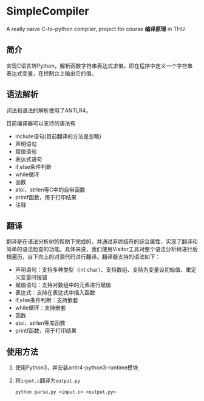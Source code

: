 # SimpleCompiler
A really naive C-to-python compiler, project for course **编译原理** in THU

## 简介
实现C语言转Python，解析函数字符串表达式求值。即在程序中定义一个字符串表达式变量，在控制台上输出它的值。
## 语法解析
词法和语法的解析使用了ANTLR4。

目前编译器可以支持的语法有

- include语句(目前翻译的方法是忽略)
- 声明语句
- 赋值语句
- 表达式语句
- if,else条件判断
- while循环
- 函数
- atoi、strlen等C中的自带函数
- printf函数，用于打印结果
- 注释

## 翻译

翻译是在语法分析树的帮助下完成的，并通过非终结符的综合属性，实现了翻译和简单的语法检查的功能。具体来说，我们使用Visitor工具对整个语法分析树进行后根遍历，自下向上的对源代码进行翻译。翻译器支持的语法如下：

- 声明语句：支持多种类型（int char）、支持数组、支持为变量设初始值、重定义变量时报错
- 赋值语句：支持对数组中的元素进行赋值
- 表达式：支持在表达式中插入函数
- if,else条件判断：支持嵌套
- while循环：支持嵌套
- 函数
- atoi、strlen等库函数
- printf函数，用于打印结果

## 使用方法

1. 使用Python3，并安装antlr4-python3-runtime模块
2. 将`input.c`翻译为`output.py`

	```
	python parse.py <input.c> <output.py>
	```
